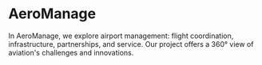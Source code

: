 # AeroManage
In AeroManage, we explore airport management: flight coordination, infrastructure, partnerships, and service. Our project offers a 360° view of aviation's challenges and innovations.
